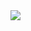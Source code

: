 

<img width="{1050}" src="{![Uploading HTML5 개인 포트폴리오 홈페이지 - Chrome 2023-10-10 17-12-25.gif…]()}"/>


